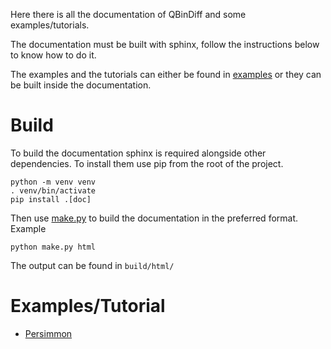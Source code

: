 Here there is all the documentation of QBinDiff and some examples/tutorials.

The documentation must be built with sphinx, follow the instructions below to know how
to do it.

The examples and the tutorials can either be found in [examples](examples) or they can
be built inside the documentation.

# Build
To build the documentation sphinx is required alongside other dependencies. To install
them use pip from the root of the project.

```commandline
python -m venv venv
. venv/bin/activate
pip install .[doc]
```

Then use [make.py](make.py) to build the documentation in the preferred format. Example

```commandline
python make.py html
```

The output can be found in `build/html/`

# Examples/Tutorial
 - [Persimmon](examples/persimmon/README.md)
